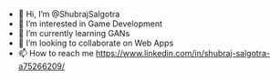 - 👋 Hi, I’m @ShubrajSalgotra
- 👀 I’m interested in Game Development
- 🌱 I’m currently learning GANs
- 💞️ I’m looking to collaborate on Web Apps
- 📫 How to reach me https://www.linkedin.com/in/shubraj-salgotra-a75266209/

<!---
ShubrajSalgotra/ShubrajSalgotra is a ✨ special ✨ repository because its `README.md` (this file) appears on your GitHub profile.
You can click the Preview link to take a look at your changes.
--->
